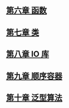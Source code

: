 

## [第六章 函数](https://github.com/dqxcj/C-Primer-answer/blob/main/chapter6/answer.md)

## [第七章 类](https://github.com/dqxcj/C-Primer-answer/blob/main/chapter7/answer.md)

## [第八章 IO 库](https://github.com/dqxcj/C-Primer-answer/blob/main/chapter8/answer.md)

## [第九章 顺序容器](https://github.com/dqxcj/C-Primer-answer/blob/main/chapter9/answer.md)

## [第十章 泛型算法](https://github.com/dqxcj/C-Primer-answer/blob/main/chapter10/answer.md)

